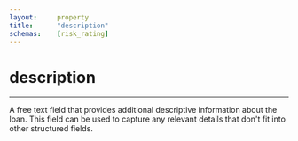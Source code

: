 ```yaml
---
layout:     property
title:      "description"
schemas:    [risk_rating]
---
```


# description

---

A free text field that provides additional descriptive information about the loan. This field can be used to capture any relevant details that don't fit into other structured fields. 